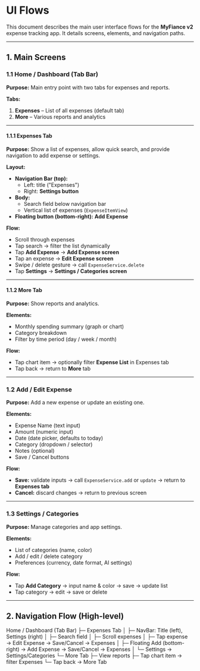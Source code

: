 # UI Flows

This document describes the main user interface flows for the **MyFiance v2** expense tracking app. It details screens, elements, and navigation paths.

---

## 1. Main Screens

### 1.1 Home / Dashboard (Tab Bar)
**Purpose:** Main entry point with two tabs for expenses and reports.

**Tabs:**
1. **Expenses** – List of all expenses (default tab)  
2. **More** – Various reports and analytics

---

#### 1.1.1 Expenses Tab
**Purpose:** Show a list of expenses, allow quick search, and provide navigation to add expense or settings.

**Layout:**
- **Navigation Bar (top):**
  - Left: title ("Expenses")
  - Right: **Settings button**
- **Body:**
  - Search field below navigation bar
  - Vertical list of expenses (`ExpenseItemView`)
- **Floating button (bottom-right):** **Add Expense**

**Flow:**
- Scroll through expenses
- Tap search → filter the list dynamically
- Tap **Add Expense** → **Add Expense screen**
- Tap an expense → **Edit Expense screen**
- Swipe / delete gesture → call `ExpenseService.delete`
- Tap **Settings** → **Settings / Categories screen**

---

#### 1.1.2 More Tab
**Purpose:** Show reports and analytics.

**Elements:**
- Monthly spending summary (graph or chart)
- Category breakdown
- Filter by time period (day / week / month)

**Flow:**
- Tap chart item → optionally filter **Expense List** in Expenses tab
- Tap back → return to **More** tab

---

### 1.2 Add / Edit Expense
**Purpose:** Add a new expense or update an existing one.

**Elements:**
- Expense Name (text input)
- Amount (numeric input)
- Date (date picker, defaults to today)
- Category (dropdown / selector)
- Notes (optional)
- Save / Cancel buttons

**Flow:**
- **Save:** validate inputs → call `ExpenseService.add` or `update` → return to **Expenses tab**
- **Cancel:** discard changes → return to previous screen

---

### 1.3 Settings / Categories
**Purpose:** Manage categories and app settings.

**Elements:**
- List of categories (name, color)
- Add / edit / delete category
- Preferences (currency, date format, AI settings)

**Flow:**
- Tap **Add Category** → input name & color → save → update list
- Tap category → edit → save or delete

---

## 2. Navigation Flow (High-level)

Home / Dashboard (Tab Bar)
 ├─ Expenses Tab
 │    ├─ NavBar: Title (left), Settings (right)
 │    ├─ Search field
 │    ├─ Scroll expenses
 │    ├─ Tap expense → Edit Expense → Save/Cancel → Expenses
 │    ├─ Floating Add (bottom-right) → Add Expense → Save/Cancel → Expenses
 │    └─ Settings → Settings/Categories
 └─ More Tab
      ├─ View reports
      ├─ Tap chart item → filter Expenses
      └─ Tap back → More Tab

